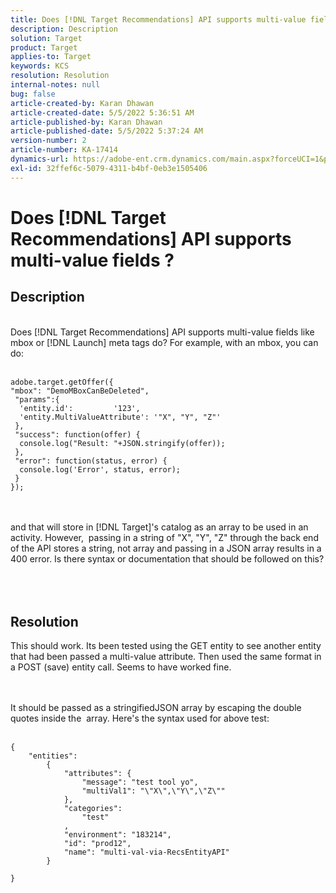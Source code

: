 ```yaml
---
title: Does [!DNL Target Recommendations] API supports multi-value fields ?
description: Description
solution: Target
product: Target
applies-to: Target
keywords: KCS
resolution: Resolution
internal-notes: null
bug: false
article-created-by: Karan Dhawan
article-created-date: 5/5/2022 5:36:51 AM
article-published-by: Karan Dhawan
article-published-date: 5/5/2022 5:37:24 AM
version-number: 2
article-number: KA-17414
dynamics-url: https://adobe-ent.crm.dynamics.com/main.aspx?forceUCI=1&pagetype=entityrecord&etn=knowledgearticle&id=3c966259-35cc-ec11-a7b5-6045bd00db25
exl-id: 32ffef6c-5079-4311-b4bf-0eb3e1505406
---
```

# Does [!DNL Target Recommendations] API supports multi-value fields ?

## Description

<br>Does [!DNL Target Recommendations] API supports multi-value fields like mbox or [!DNL Launch] meta tags do? For example, with an mbox, you can do:<br><br>

```
adobe.target.getOffer({
"mbox": "DemoMBoxCanBeDeleted",
 "params":{
  'entity.id':         '123',   
  'entity.MultiValueAttribute': '"X", "Y", "Z"'
 },
 "success": function(offer) {
  console.log("Result: "+JSON.stringify(offer));
 },
 "error": function(status, error) {
  console.log('Error', status, error);
 }
});
```

<br><br>and that will store in [!DNL Target]'s catalog as an array to be used in an activity. However,  passing in a string of "X", "Y", "Z" through the back end of the API stores a string, not array and passing in a JSON array results in a 400 error. Is there syntax or documentation that should be followed on this?<br><br><br><br>

## Resolution


This should work. Its been tested using the GET entity to see another entity that had been passed a multi-value attribute. Then used the same format in a POST (save) entity call. Seems to have worked fine.




<br><br>It should be passed as a stringifiedJSON array by escaping the double quotes inside the  array. Here's the syntax used for above test:<br><br>

```
{
    "entities":
        {
            "attributes": {
                "message": "test tool yo",
                "multiVal1": "\"X\",\"Y\",\"Z\""
            },
            "categories": 
                "test"
            ,
            "environment": "183214",
            "id": "prod12",
            "name": "multi-val-via-RecsEntityAPI"
        }
    
}
```
